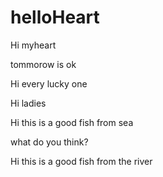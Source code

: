 # helloHeart

Hi myheart


tommorow is ok

Hi every lucky one

Hi ladies

Hi this is a good fish from sea

what do you think?


Hi this is a good fish from the river

